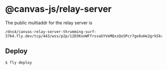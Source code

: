 # @canvas-js/relay-server

The public multiaddr for the relay server is

```
/dns4/canvas-relay-server-thrumming-surf-3764.fly.dev/tcp/443/wss/p2p/12D3KooWFfrssaGYVeMQxzQoSPcr7go8uHe2grkSkr3b99Ky1M7R
```

## Deploy

```
$ fly deploy
```
